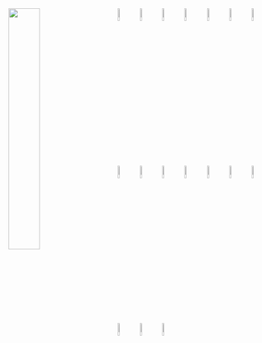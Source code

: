 <div>
<img align="left" width="35%" height="35%" src="https://github-readme-stats.vercel.app/api/top-langs/?username=sebastianmihai01&layout=compact">
<span align="right" width="50px">
 <code><img width="8%" src="https://www.vectorlogo.zone/logos/nodejs/nodejs-horizontal.svg"></code>
 <code><img width="8%" src="https://www.vectorlogo.zone/logos/tensorflow/tensorflow-ar21.svg"></code>
 <code><img width="8%" src="https://www.vectorlogo.zone/logos/kubernetes/kubernetes-ar21.svg"></code>
 <code><img width="8%" src="https://www.vectorlogo.zone/logos/docker/docker-ar21.svg"></code>
 <code><img width="8%" src="https://www.vectorlogo.zone/logos/amazon_aws/amazon_aws-ar21.svg"></code>
 <code><img width="8%" src="https://www.vectorlogo.zone/logos/graphql/graphql-ar21.svg"></code>
 <code><img width="8%" src="https://www.vectorlogo.zone/logos/reactjs/reactjs-ar21.svg"></code>
 <code><img width="8%" src="https://www.vectorlogo.zone/logos/mongodb/mongodb-ar21.svg"></code>
 <code><img width="8%" src="https://www.vectorlogo.zone/logos/expressjs/expressjs-ar21.svg"></code>
 <code><img width="8%" src="https://www.vectorlogo.zone/logos/jenkins/jenkins-ar21.svg"></code>
 <code><img width="8%" src="https://www.vectorlogo.zone/logos/typescriptlang/typescriptlang-ar21.svg"></code>
 <code><img width="8%" src="https://www.vectorlogo.zone/logos/cucumberio/cucumberio-ar21.svg"></code>
 <code><img width="8%" src="https://www.vectorlogo.zone/logos/raspberrypi/raspberrypi-ar21.svg"></code>
 <code><img width="8%" src="https://www.vectorlogo.zone/logos/mysql/mysql-horizontal.svg"></code>
 <code><img width="8%" src="https://www.vectorlogo.zone/logos/djangoproject/djangoproject-ar21.svg"></code>
 <code><img width="8%" src="https://www.vectorlogo.zone/logos/rapidapi/rapidapi-ar21.svg"></code>
 <code><img width="8%" src="https://www.vectorlogo.zone/logos/getbootstrap/getbootstrap-ar21.svg"></code>
</span>
</div>
 
